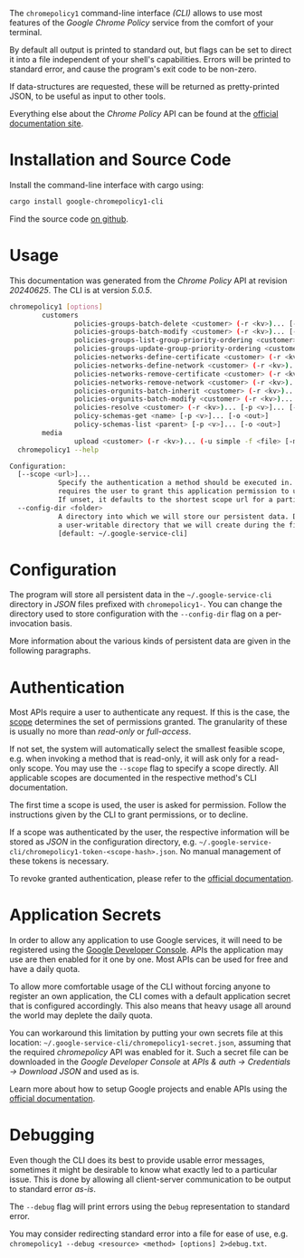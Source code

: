 <!---
DO NOT EDIT !
This file was generated automatically from 'src/generator/templates/cli/README.md.mako'
DO NOT EDIT !
-->
The `chromepolicy1` command-line interface *(CLI)* allows to use most features of the *Google Chrome Policy* service from the comfort of your terminal.

By default all output is printed to standard out, but flags can be set to direct it into a file independent of your shell's
capabilities. Errors will be printed to standard error, and cause the program's exit code to be non-zero.

If data-structures are requested, these will be returned as pretty-printed JSON, to be useful as input to other tools.

Everything else about the *Chrome Policy* API can be found at the
[official documentation site](http://developers.google.com/chrome/policy).

# Installation and Source Code

Install the command-line interface with cargo using:

```bash
cargo install google-chromepolicy1-cli
```

Find the source code [on github](https://github.com/Byron/google-apis-rs/tree/main/gen/chromepolicy1-cli).

# Usage

This documentation was generated from the *Chrome Policy* API at revision *20240625*. The CLI is at version *5.0.5*.

```bash
chromepolicy1 [options]
        customers
                policies-groups-batch-delete <customer> (-r <kv>)... [-p <v>]... [-o <out>]
                policies-groups-batch-modify <customer> (-r <kv>)... [-p <v>]... [-o <out>]
                policies-groups-list-group-priority-ordering <customer> (-r <kv>)... [-p <v>]... [-o <out>]
                policies-groups-update-group-priority-ordering <customer> (-r <kv>)... [-p <v>]... [-o <out>]
                policies-networks-define-certificate <customer> (-r <kv>)... [-p <v>]... [-o <out>]
                policies-networks-define-network <customer> (-r <kv>)... [-p <v>]... [-o <out>]
                policies-networks-remove-certificate <customer> (-r <kv>)... [-p <v>]... [-o <out>]
                policies-networks-remove-network <customer> (-r <kv>)... [-p <v>]... [-o <out>]
                policies-orgunits-batch-inherit <customer> (-r <kv>)... [-p <v>]... [-o <out>]
                policies-orgunits-batch-modify <customer> (-r <kv>)... [-p <v>]... [-o <out>]
                policies-resolve <customer> (-r <kv>)... [-p <v>]... [-o <out>]
                policy-schemas-get <name> [-p <v>]... [-o <out>]
                policy-schemas-list <parent> [-p <v>]... [-o <out>]
        media
                upload <customer> (-r <kv>)... (-u simple -f <file> [-m <mime>]) [-p <v>]... [-o <out>]
  chromepolicy1 --help

Configuration:
  [--scope <url>]...
            Specify the authentication a method should be executed in. Each scope
            requires the user to grant this application permission to use it.
            If unset, it defaults to the shortest scope url for a particular method.
  --config-dir <folder>
            A directory into which we will store our persistent data. Defaults to
            a user-writable directory that we will create during the first invocation.
            [default: ~/.google-service-cli]

```

# Configuration

The program will store all persistent data in the `~/.google-service-cli` directory in *JSON* files prefixed with `chromepolicy1-`.  You can change the directory used to store configuration with the `--config-dir` flag on a per-invocation basis.

More information about the various kinds of persistent data are given in the following paragraphs.

# Authentication

Most APIs require a user to authenticate any request. If this is the case, the [scope][scopes] determines the 
set of permissions granted. The granularity of these is usually no more than *read-only* or *full-access*.

If not set, the system will automatically select the smallest feasible scope, e.g. when invoking a
method that is read-only, it will ask only for a read-only scope. 
You may use the `--scope` flag to specify a scope directly. 
All applicable scopes are documented in the respective method's CLI documentation.

The first time a scope is used, the user is asked for permission. Follow the instructions given 
by the CLI to grant permissions, or to decline.

If a scope was authenticated by the user, the respective information will be stored as *JSON* in the configuration
directory, e.g. `~/.google-service-cli/chromepolicy1-token-<scope-hash>.json`. No manual management of these tokens
is necessary.

To revoke granted authentication, please refer to the [official documentation][revoke-access].

# Application Secrets

In order to allow any application to use Google services, it will need to be registered using the 
[Google Developer Console][google-dev-console]. APIs the application may use are then enabled for it
one by one. Most APIs can be used for free and have a daily quota.

To allow more comfortable usage of the CLI without forcing anyone to register an own application, the CLI
comes with a default application secret that is configured accordingly. This also means that heavy usage
all around the world may deplete the daily quota.

You can workaround this limitation by putting your own secrets file at this location: 
`~/.google-service-cli/chromepolicy1-secret.json`, assuming that the required *chromepolicy* API 
was enabled for it. Such a secret file can be downloaded in the *Google Developer Console* at 
*APIs & auth -> Credentials -> Download JSON* and used as is.

Learn more about how to setup Google projects and enable APIs using the [official documentation][google-project-new].


# Debugging

Even though the CLI does its best to provide usable error messages, sometimes it might be desirable to know
what exactly led to a particular issue. This is done by allowing all client-server communication to be 
output to standard error *as-is*.

The `--debug` flag will print errors using the `Debug` representation to standard error.

You may consider redirecting standard error into a file for ease of use, e.g. `chromepolicy1 --debug <resource> <method> [options] 2>debug.txt`.


[scopes]: https://developers.google.com/+/api/oauth#scopes
[revoke-access]: http://webapps.stackexchange.com/a/30849
[google-dev-console]: https://console.developers.google.com/
[google-project-new]: https://developers.google.com/console/help/new/
